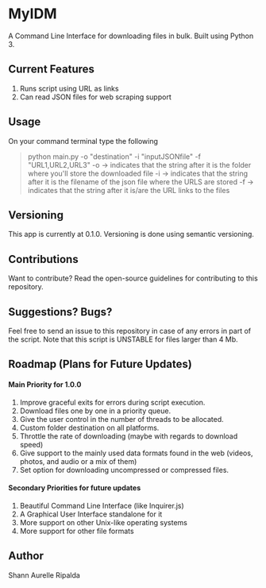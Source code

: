 # MyIDM 
A Command Line Interface for downloading files in bulk. Built using Python 3.

## Current Features
1. Runs script using URL as links
2. Can read JSON files for web scraping support

## Usage
On your command terminal type the following
> python main.py -o "destination" -i "inputJSONfile" -f "URL1,URL2,URL3"
-o -> indicates that the string after it is the folder where you'll store the downloaded file
-i -> indicates that the string after it is the filename of the json file where the URLS are stored
-f -> indicates that the string after it is/are the URL links to the files 

## Versioning
This app is currently at 0.1.0. Versioning is done using semantic versioning.

## Contributions
Want to contribute? Read the open-source guidelines for contributing to this repository.

## Suggestions? Bugs?
Feel free to send an issue to this repository in case of any errors in part of the script.
Note that this script is UNSTABLE for files larger than 4 Mb.

## Roadmap (Plans for Future Updates)
#### Main Priority for 1.0.0
1. Improve graceful exits for errors during script execution.
2. Download files one by one in a priority queue.
3. Give the user control in the number of threads to be allocated.
4. Custom folder destination on all platforms.
5. Throttle the rate of downloading (maybe with regards to download speed)
6. Give support to the mainly used data formats found in the web (videos, photos, and audio or a mix of them)
7. Set option for downloading uncompressed or compressed files.
#### Secondary Priorities for future updates
1. Beautiful Command Line Interface (like Inquirer.js)
2. A Graphical User Interface standalone for it 
3. More support on other Unix-like operating systems
4. More support for other file formats

## Author

Shann Aurelle Ripalda
